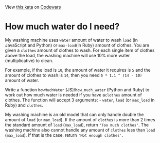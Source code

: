 View [this kata](ttps://www.codewars.com/kata/575fa9afee048b293e000287) on [Codewars](https://www.codewars.com)

# How much water do I need?

My washing machine uses `water` amount of water to wash `load` (in JavaScript and Python) or `max-load`(in Ruby) amount of clothes. You are given a `clothes` amount of clothes to wash. For each single item of clothes above the load, the washing machine will use 10% more water (multiplicative) to clean.

For example, if the load is `10`, the amount of water it requires is `5` and the amount of clothes to wash is `14`, then you need `5 * 1.1 ^ (14 - 10)` amount of water.

Write a function `howMuchWater` (JS)/`how_much_water` (Python and Ruby) to work out how much water is needed if you have a`clothes` amount of clothes. The function will accept 3 arguments: - `water`, `load` (or `max_load` in Ruby) and `clothes`.

My washing machine is an old model that can only handle double the amount of `load` (or `max_load`). If the amount of `clothes` is more than 2 times the standard amount of `load` (`max_load`), return `'Too much clothes'`. The washing machine also cannot handle any amount of `clothes` less than `load` (`max_load`). If that is the case, return `'Not enough clothes'`.
